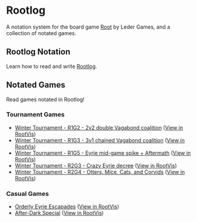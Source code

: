 # Rootlog
A notation system for the board game [Root](https://ledergames.com/products/root-a-game-of-woodland-might-and-right) by Leder Games, and a collection of notated games.

## Rootlog Notation

Learn how to read and write [Rootlog](https://github.com/Vagabottos/Rootlog/blob/master/Rootlog_V2.md).

## Notated Games

Read games notated in Rootlog!

### Tournament Games

* [Winter Tournament - R1G2 - 2v2 double Vagabond coalition](https://github.com/Vagabottos/Rootlog/blob/master/Games/2020_11_19_winter_tournament_r1g2.rootlog) ([View in RootVis](https://rootvis.seiyria.com/full-game?gameUrl=https:%2F%2Fraw.githubusercontent.com%2FVagabottos%2FRootlog%2Fmaster%2FGames%2F2020_11_19_winter_tournament_r1g2.rootlog&clearing=-1))
* [Winter Tournament - R1G3 - 3v1 chained Vagabond coalition](https://github.com/Vagabottos/Rootlog/blob/master/Games/2020_11_26_winter_tournament_r1g3.rootlog) ([View in RootVis](https://rootvis.seiyria.com/full-game?gameUrl=https:%2F%2Fraw.githubusercontent.com%2FVagabottos%2FRootlog%2Fmaster%2FGames%2F2020_11_26_winter_tournament_r1g3.rootlog&clearing=-1))
* [Winter Tournament - R1G5 - Eyrie mid-game spike + Aftermath](https://github.com/Vagabottos/Rootlog/blob/master/Games/2020_11_20_winter_tournament_r1g5.rootlog) ([View in RootVis](https://rootvis.seiyria.com/full-game?gameUrl=https:%2F%2Fraw.githubusercontent.com%2FVagabottos%2FRootlog%2Fmaster%2FGames%2F2020_11_20_winter_tournament_r1g5.rootlog&clearing=-1))
* [Winter Tournament - R2G3 - Crazy Eyrie decree](https://github.com/Vagabottos/Rootlog/blob/master/Games/2020_11_25_winter_tournament_r2g3.rootlog) ([View in RootVis](https://rootvis.seiyria.com/full-game?gameUrl=https:%2F%2Fraw.githubusercontent.com%2FVagabottos%2FRootlog%2Fmaster%2FGames%2F2020_11_25_winter_tournament_r2g3.rootlog&clearing=-1))
* [Winter Tournament - R2G4 - Otters, Mice, Cats, and Corvids](https://github.com/Vagabottos/Rootlog/blob/master/Games/2020_11_24_winter_tournament_r2g4.rootlog) ([View in RootVis](https://rootvis.seiyria.com/full-game?gameUrl=https:%2F%2Fraw.githubusercontent.com%2FVagabottos%2FRootlog%2Fmaster%2FGames%2F2020_11_24_winter_tournament_r2g4.rootlog&clearing=-1))

### Casual Games

* [Orderly Eyrie Escapades](https://github.com/Vagabottos/Rootlog/blob/master/Games/2020_11_19_orderly_eyrie.rootlog) ([View in RootVis](https://rootvis.seiyria.com/full-game?gameUrl=https:%2F%2Fraw.githubusercontent.com%2FVagabottos%2FRootlog%2Fmaster%2FGames%2F2020_11_19_orderly_eyrie.rootlog&clearing=-1))
* [After-Dark Special](https://github.com/Vagabottos/Rootlog/blob/master/Games/2020_12_05_after_dark_special.rootlog) ([View in RootVis](https://rootvis.seiyria.com/full-game?gameUrl=https:%2F%2Fraw.githubusercontent.com%2FVagabottos%2FRootlog%2Fmaster%2FGames%2F2020_12_05_after_dark_special.rootlog&clearing=-1))